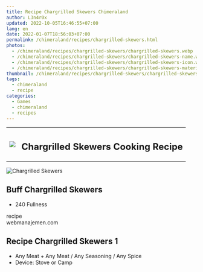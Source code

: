 ```yaml
---
title: Recipe Chargrilled Skewers Chimeraland
author: L3n4r0x
updated: 2022-10-05T16:46:55+07:00
lang: en
date: 2022-01-07T18:56:03+07:00
permalink: /chimeraland/recipes/chargrilled-skewers.html
photos:
  - /chimeraland/recipes/chargrilled-skewers/chargrilled-skewers.webp
  - /chimeraland/recipes/chargrilled-skewers/chargrilled-skewers-name.webp
  - /chimeraland/recipes/chargrilled-skewers/chargrilled-skewers-icon.webp
  - /chimeraland/recipes/chargrilled-skewers/chargrilled-skewers-material.webp
thumbnail: /chimeraland/recipes/chargrilled-skewers/chargrilled-skewers.webp
tags:
  - chimeraland
  - recipe
categories:
  - Games
  - chimeraland
  - recipes
---
```


<link
  rel="stylesheet"
  href="https://rawcdn.githack.com/dimaslanjaka/Web-Manajemen/870a349/css/bootstrap-5-3-0-alpha3-wrapper.css"
/>
<section id="bootstrap-wrapper">
  <div class="row mb-2">
    <div class="col-md-12 mb-2">
      <table class="table" id="post-info">
        <tbody>
          <tr>
            <td>
              <img
                class="d-inline-block me-2"
                src="/chimeraland/recipes/chargrilled-skewers/chargrilled-skewers-icon.webp"
                width="auto"
                height="auto"
              />
            </td>
            <td><h1 class="fs-5">Chargrilled Skewers Cooking Recipe</h1></td>
          </tr>
        </tbody>
      </table>
    </div>
  </div>
  <div class="card mb-2 bg-dark text-light">
    <div class="row g-0">
      <div class="col-sm-4 position-relative mb-2">
        <img
          src="/chimeraland/recipes/chargrilled-skewers/chargrilled-skewers-material.webp"
          class="card-img fit-cover w-100 h-100"
          alt="Chargrilled Skewers"
          data-fancybox="true"
        />
      </div>
      <div class="col-sm-8 mb-2">
        <div class="card-body">
          <h2 class="card-title fs-5">Buff Chargrilled Skewers</h2>
          <div class="card-text">
            <ul>
              <li>240 Fullness</li>
            </ul>
          </div>
          <span class="badge rounded-pill">recipe</span>
        </div>
        <div class="card-footer text-end text-muted">webmanajemen.com</div>
      </div>
    </div>
  </div>
  <div class="row mb-2">
    <div class="col-12 col-lg-6 recipe-item mb-2">
      <div class="card bg-dark text-light">
        <div class="card-body">
          <h2 class="card-title fs-5">Recipe Chargrilled Skewers 1</h2>
          <div class="card-text">
            <ul>
              <li>
                Any Meat<span> + </span>Any Meat<span> / </span>Any
                Seasoning<span> / </span>Any Spice
              </li>
              <li>Device: Stove or Camp</li>
            </ul>
          </div>
        </div>
      </div>
    </div>
  </div>
</section>